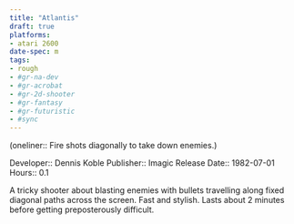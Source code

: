 ```yaml
---
title: "Atlantis"
draft: true
platforms:
- atari 2600
date-spec: m
tags:
- rough
- #gr-na-dev 
- #gr-acrobat 
- #gr-2d-shooter 
- #gr-fantasy 
- #gr-futuristic 
- #sync
---
```


(oneliner:: Fire shots diagonally to take down enemies.)

Developer:: Dennis Koble
Publisher:: Imagic
Release Date:: 1982-07-01
Hours:: 0.1

A tricky shooter about blasting enemies with bullets travelling along fixed diagonal paths across the screen. Fast and stylish. Lasts about 2 minutes before getting preposterously difficult.